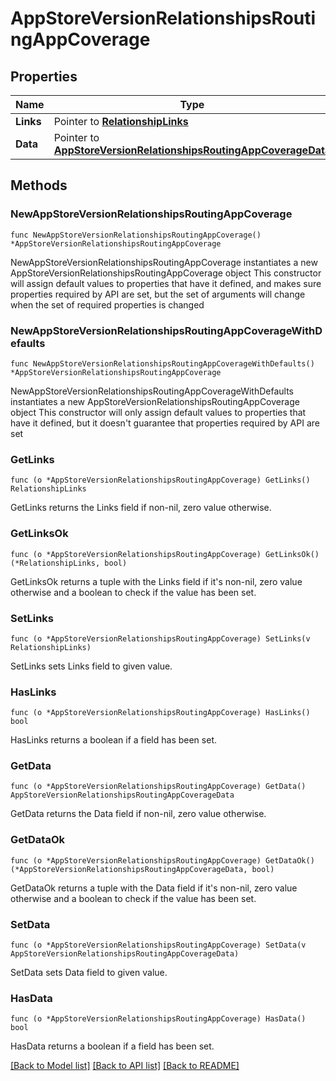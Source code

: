 # AppStoreVersionRelationshipsRoutingAppCoverage

## Properties

Name | Type | Description | Notes
------------ | ------------- | ------------- | -------------
**Links** | Pointer to [**RelationshipLinks**](RelationshipLinks.md) |  | [optional] 
**Data** | Pointer to [**AppStoreVersionRelationshipsRoutingAppCoverageData**](AppStoreVersionRelationshipsRoutingAppCoverageData.md) |  | [optional] 

## Methods

### NewAppStoreVersionRelationshipsRoutingAppCoverage

`func NewAppStoreVersionRelationshipsRoutingAppCoverage() *AppStoreVersionRelationshipsRoutingAppCoverage`

NewAppStoreVersionRelationshipsRoutingAppCoverage instantiates a new AppStoreVersionRelationshipsRoutingAppCoverage object
This constructor will assign default values to properties that have it defined,
and makes sure properties required by API are set, but the set of arguments
will change when the set of required properties is changed

### NewAppStoreVersionRelationshipsRoutingAppCoverageWithDefaults

`func NewAppStoreVersionRelationshipsRoutingAppCoverageWithDefaults() *AppStoreVersionRelationshipsRoutingAppCoverage`

NewAppStoreVersionRelationshipsRoutingAppCoverageWithDefaults instantiates a new AppStoreVersionRelationshipsRoutingAppCoverage object
This constructor will only assign default values to properties that have it defined,
but it doesn't guarantee that properties required by API are set

### GetLinks

`func (o *AppStoreVersionRelationshipsRoutingAppCoverage) GetLinks() RelationshipLinks`

GetLinks returns the Links field if non-nil, zero value otherwise.

### GetLinksOk

`func (o *AppStoreVersionRelationshipsRoutingAppCoverage) GetLinksOk() (*RelationshipLinks, bool)`

GetLinksOk returns a tuple with the Links field if it's non-nil, zero value otherwise
and a boolean to check if the value has been set.

### SetLinks

`func (o *AppStoreVersionRelationshipsRoutingAppCoverage) SetLinks(v RelationshipLinks)`

SetLinks sets Links field to given value.

### HasLinks

`func (o *AppStoreVersionRelationshipsRoutingAppCoverage) HasLinks() bool`

HasLinks returns a boolean if a field has been set.

### GetData

`func (o *AppStoreVersionRelationshipsRoutingAppCoverage) GetData() AppStoreVersionRelationshipsRoutingAppCoverageData`

GetData returns the Data field if non-nil, zero value otherwise.

### GetDataOk

`func (o *AppStoreVersionRelationshipsRoutingAppCoverage) GetDataOk() (*AppStoreVersionRelationshipsRoutingAppCoverageData, bool)`

GetDataOk returns a tuple with the Data field if it's non-nil, zero value otherwise
and a boolean to check if the value has been set.

### SetData

`func (o *AppStoreVersionRelationshipsRoutingAppCoverage) SetData(v AppStoreVersionRelationshipsRoutingAppCoverageData)`

SetData sets Data field to given value.

### HasData

`func (o *AppStoreVersionRelationshipsRoutingAppCoverage) HasData() bool`

HasData returns a boolean if a field has been set.


[[Back to Model list]](../README.md#documentation-for-models) [[Back to API list]](../README.md#documentation-for-api-endpoints) [[Back to README]](../README.md)


